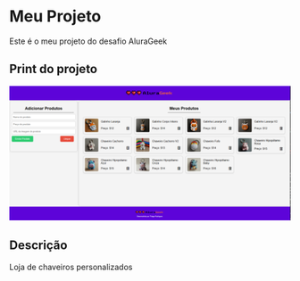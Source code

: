 # Meu Projeto

Este é o meu projeto do desafio AluraGeek

## Print do projeto

![Logo do Projeto](https://github.com/thiagoroddev/challeng-alurageek/blob/main/images/projeto.png?raw=true)

## Descrição

Loja de chaveiros personalizados
